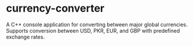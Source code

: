 # currency-converter
A C++ console application for converting between major global currencies. Supports conversion between USD, PKR, EUR, and GBP with predefined exchange rates.
